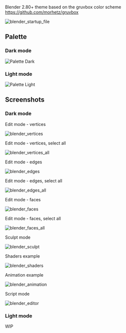 Blender 2.80+ theme based on the gruvbox color scheme https://github.com/morhetz/gruvbox


![blender_startup_file](https://user-images.githubusercontent.com/33354262/66078132-55739900-e559-11e9-8ce9-30c6507d04ef.png)


Palette
-------

### Dark mode

![Palette Dark](http://i.imgur.com/wa666xg.png)

### Light mode

![Palette Light](http://i.imgur.com/49qKyYW.png)


Screenshots
-----------

### Dark mode


Edit mode - vertices

![blender_vertices](https://user-images.githubusercontent.com/33354262/66078133-55739900-e559-11e9-8c5a-6e3f431334f2.png)

Edit mode - vertices, select all

![blender_vertices_all](https://user-images.githubusercontent.com/33354262/66078134-55739900-e559-11e9-944b-c1732d543ab8.png)

Edit mode - edges

![blender_edges](https://user-images.githubusercontent.com/33354262/66078125-54426c00-e559-11e9-8000-c350fe0eec65.png)

Edit mode - edges, select all

![blender_edges_all](https://user-images.githubusercontent.com/33354262/66078126-54426c00-e559-11e9-9316-a5a9e8d6a74a.png)

Edit mode - faces

![blender_faces](https://user-images.githubusercontent.com/33354262/66078128-54db0280-e559-11e9-9afd-af9dbad98f20.png)

Edit mode - faces, select all

![blender_faces_all](https://user-images.githubusercontent.com/33354262/66078129-54db0280-e559-11e9-9364-77c0dbb4ba82.png)

Sculpt mode

![blender_sculpt](https://user-images.githubusercontent.com/33354262/66078130-54db0280-e559-11e9-90fd-7b81104b345d.png)

Shaders example

![blender_shaders](https://user-images.githubusercontent.com/33354262/66078131-54db0280-e559-11e9-8cfd-e317caebc072.png)

Animation example

![blender_animation](https://user-images.githubusercontent.com/33354262/66078124-54426c00-e559-11e9-841c-3c443a5971b3.png)

Script mode

![blender_editor](https://user-images.githubusercontent.com/33354262/66078127-54db0280-e559-11e9-813c-9700cd7a0ec4.png)


### Light mode

WIP
